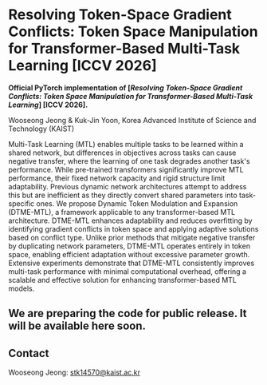 # Resolving Token-Space Gradient Conflicts: Token Space Manipulation for Transformer-Based Multi-Task Learning [ICCV 2026]

**Official PyTorch implementation of [*Resolving Token-Space Gradient Conflicts: Token Space Manipulation for Transformer-Based Multi-Task Learning*] [ICCV 2026].**

Wooseong Jeong & Kuk-Jin Yoon, Korea Advanced Institute of Science and Technology (KAIST)

Multi-Task Learning (MTL) enables multiple tasks to be learned within a shared network, but differences in objectives across tasks can cause negative transfer, where the learning of one task degrades another task's performance. While pre-trained transformers significantly improve MTL performance, their fixed network capacity and rigid structure limit adaptability. Previous dynamic network architectures attempt to address this but are inefficient as they directly convert shared parameters into task-specific ones. We propose Dynamic Token Modulation and Expansion (DTME-MTL), a framework applicable to any transformer-based MTL architecture. DTME-MTL enhances adaptability and reduces overfitting by identifying gradient conflicts in token space and applying adaptive solutions based on conflict type. Unlike prior methods that mitigate negative transfer by duplicating network parameters, DTME-MTL operates entirely in token space, enabling efficient adaptation without excessive parameter growth. Extensive experiments demonstrate that DTME-MTL consistently improves multi-task performance with minimal computational overhead, offering a scalable and effective solution for enhancing transformer-based MTL models.

## We are preparing the code for public release. It will be available here soon.

## Contact
Wooseong Jeong: stk14570@kaist.ac.kr
